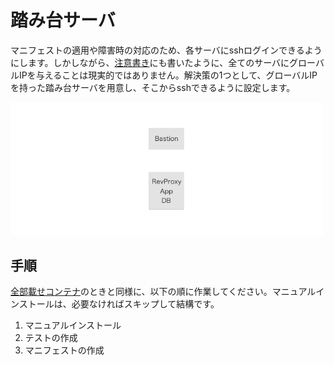 # 踏み台サーバ

マニフェストの適用や障害時の対応のため、各サーバにsshログインできるようにします。しかしながら、[注意書き](../README.md#グローバルIPの節約)にも書いたように、全てのサーバにグローバルIPを与えることは現実的ではありません。解決策の1つとして、グローバルIPを持った踏み台サーバを用意し、そこからsshできるように設定します。

<img src="../assets/step2.png" width="500" alt="踏み台サーバと全部載せコンテナ">

## 手順

[全部載せコンテナ](all_in_one.md)のときと同様に、以下の順に作業してください。マニュアルインストールは、必要なければスキップして結構です。

1. マニュアルインストール
1. テストの作成
1. マニフェストの作成
